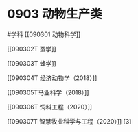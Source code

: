 # 0903 动物生产类
#学科
[[090301 动物科学]]

[[090302T 蚕学]]

[[090303T 蜂学]]

[[090304T 经济动物学（2018）]]

[[090305T马业科学（2018）]]

[[090306T 饲料工程（2020）]]

[[090307T 智慧牧业科学与工程（2020）]] [3]